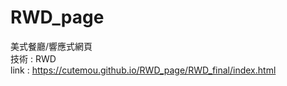 # RWD_page
美式餐廳/響應式網頁<br>
技術 : RWD<br>
link : https://cutemou.github.io/RWD_page/RWD_final/index.html
